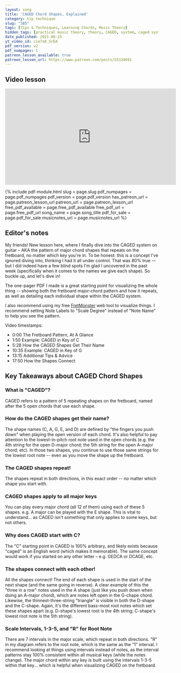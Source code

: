 ```yaml
---
layout: song
title: 'CAGED Chord Shapes, Explained'
category: tip_technique
slug: "385"
tags: [Tips & Techniques, Learning Chords, Music Theory]
hidden_tags: [practical music theory, theory, CAGED, system, caged system]
date_published: 2021-08-25
yt_video_id: cie7a8_SrEA
pdf_version: v2
pdf_numpages: 1
patreon_lesson_available: true
patreon_lesson_url: https://www.patreon.com/posts/55324691
---
```


## Video lesson

<iframe width="560" height="315" src="https://www.youtube.com/embed/{{page.yt_video_id}}" frameborder="0" allow="accelerometer; autoplay; encrypted-media; gyroscope; picture-in-picture" allowfullscreen></iframe>

{% include pdf-module.html slug = page.slug pdf_numpages = page.pdf_numpages pdf_version = page.pdf_version has_patreon_url = page.patreon_lesson_url patreon_url = page.patreon_lesson_url free_pdf_available = page.free_pdf_available free_pdf_url = page.free_pdf_url song_name = page.song_title pdf_for_sale = page.pdf_for_sale musicnotes_url = page.musicnotes_url %}

## Editor's notes

My friends! New lesson here, where I finally dive into the CAGED system on guitar – AKA the pattern of major chord shapes that repeats on the fretboard, no matter which key you're in. To be honest: this is a concept I've ignored diving into, thinking I had it all under control. That was 80% true -– but I did indeed have a few blind spots I'm glad I uncovered in the past week (specifically when it comes to the names we give each shape). So buckle up, and let's dive in!

The one-pager PDF I made is a great starting point for visualizing the whole thing -- showing both the fretboard major-chord pattern and how it repeats, as well as detailing each individual shape within the CAGED system.

I also recommend using my free [FretMonster](https://playsongnotes.com/fretmonster.html) web tool to visualize things. I recommend setting Note Labels to "Scale Degree" instead of "Note Name" to help you see the pattern.

Video timestamps:

- 0:00 The Fretboard Pattern, At A Glance
- 1:50 Example: CAGED in Key of C
- 5:28 How the CAGED Shapes Get Their Name
- 10:35 Example: CAGED in Key of G
- 13:15 Additional Tips & Advice
- 17:50 How the Shapes Connect

## Key Takeaways about CAGED Chord Shapes

### What is "CAGED"?

CAGED refers to a pattern of 5 repeating shapes on the fretboard, named after the 5 open chords that use each shape.

### How do the CAGED shapes get their name?

The shape names (C, A, G, E, and D) are defined by "the fingers you push down" when playing the open version of each chord. It's also helpful to pay attention to the lowest-in-pitch root note used in the open chords (e.g. the 4th string for the open D-major chord; the 5th string for the open A-major chord; etc). In those two shapes, you continue to use those same strings for the lowest root note -- even as you move the shape up the fretboard.

### The CAGED shapes repeat!

The shapes repeat in both directions, in this exact order -- no matter which shape you start with.

### CAGED shapes apply to all major keys

You can play every major chord (all 12 of them) using each of these 5 shapes. e.g. A major can be played with the E shape. This is vital to understand... as CAGED isn't something that only applies to some keys, but not others.

### Why does CAGED start with C?

The "C" starting point in CAGED is 100% arbitrary, and likely exists because "caged" is an English word (which makes it memorable). The same concept would work if you started on any other letter – e.g. GEDCA or DCAGE, etc.

### The shapes connect with each other!

All the shapes connect! The end of each shape is used in the start of the next shape (and the same going in reverse). A clear example of this the "three in a row" notes used in the A shape (just like you push down when doing an A-major chord), which are notes left open in the G-chape chord. Likewise, the thinnest-three-string "triangle" is visible in both the D-shape and the C-shape. Again, it's the different bass-most root notes which set these shapes apart (e.g. D-shape's lowest root is the 4th string; C-shape's lowest root note is the 5th string).

### Scale Intervals, 1-3-5, and "R" for Root Note

There are 7 intervals in the major scale, which repeat in both directions. "R" in my diagram refers to the root note, which is the same as the "1" interval. I recommend looking at things using intervals instead of notes, as the interval patterns stay 100% consistent within all musical keys (while the notes change). The major chord within any key is built using the intervals 1-3-5 within that key... which is helpful when visualizing CAGED on the fretboard.
